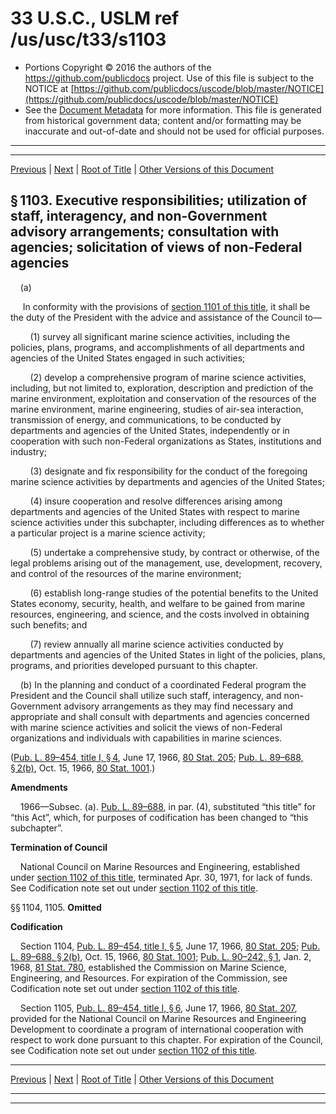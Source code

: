 ---
---

# 33 U.S.C., USLM ref /us/usc/t33/s1103

* Portions Copyright © 2016 the authors of the https://github.com/publicdocs project.
  Use of this file is subject to the NOTICE at [https://github.com/publicdocs/uscode/blob/master/NOTICE](https://github.com/publicdocs/uscode/blob/master/NOTICE)
* See the [Document Metadata](././../../../../..//README.md) for more information.
  This file is generated from historical government data; content and/or formatting may be inaccurate and out-of-date and should not be used for official purposes.

----------
----------

[Previous](./../../../../..//us/usc/t33/ch22/schI/m__us_usc_t33_s1102.md) | [Next](./../../../../..//us/usc/t33/ch22/schI/m__us_usc_t33_s1106.md) | [Root of Title](./../../../../../) | [Other Versions of this Document](https://publicdocs.github.io/go/links?ns=uslm&ref=%2Fus%2Fusc%2Ft33%2Fs1103)

## § 1103. Executive responsibilities; utilization of staff, interagency, and non-Government advisory arrangements; consultation with agencies; solicitation of views of non-Federal agencies

    (a)

     In conformity with the provisions of [section 1101 of this title][/us/usc/t33/s1101], it shall be the duty of the President with the advice and assistance of the Council to—

        (1) survey all significant marine science activities, including the policies, plans, programs, and accomplishments of all departments and agencies of the United States engaged in such activities;

        (2) develop a comprehensive program of marine science activities, including, but not limited to, exploration, description and prediction of the marine environment, exploitation and conservation of the resources of the marine environment, marine engineering, studies of air-sea interaction, transmission of energy, and communications, to be conducted by departments and agencies of the United States, independently or in cooperation with such non-Federal organizations as States, institutions and industry;

        (3) designate and fix responsibility for the conduct of the foregoing marine science activities by departments and agencies of the United States;

        (4) insure cooperation and resolve differences arising among departments and agencies of the United States with respect to marine science activities under this subchapter, including differences as to whether a particular project is a marine science activity;

        (5) undertake a comprehensive study, by contract or otherwise, of the legal problems arising out of the management, use, development, recovery, and control of the resources of the marine environment;

        (6) establish long-range studies of the potential benefits to the United States economy, security, health, and welfare to be gained from marine resources, engineering, and science, and the costs involved in obtaining such benefits; and

        (7) review annually all marine science activities conducted by departments and agencies of the United States in light of the policies, plans, programs, and priorities developed pursuant to this chapter.

    (b) In the planning and conduct of a coordinated Federal program the President and the Council shall utilize such staff, interagency, and non-Government advisory arrangements as they may find necessary and appropriate and shall consult with departments and agencies concerned with marine science activities and solicit the views of non-Federal organizations and individuals with capabilities in marine sciences.

([Pub. L. 89–454, title I, § 4][/us/pl/89/454/s4], June 17, 1966, [80 Stat. 205][/us/stat/80/205]; [Pub. L. 89–688, § 2(b)][/us/pl/89/688/s2/b], Oct. 15, 1966, [80 Stat. 1001][/us/stat/80/1001].)

 __Amendments__ 

    1966—Subsec. (a). [Pub. L. 89–688][/us/pl/89/688], in par. (4), substituted “this title” for “this Act”, which, for purposes of codification has been changed to “this subchapter”.

 __Termination of Council__ 

    National Council on Marine Resources and Engineering, established under [section 1102 of this title][/us/usc/t33/s1102], terminated Apr. 30, 1971, for lack of funds. See Codification note set out under [section 1102 of this title][/us/usc/t33/s1102].

§§ 1104, 1105. __Omitted__ 

 __Codification__ 

    Section 1104, [Pub. L. 89–454, title I, § 5][/us/pl/89/454/s5], June 17, 1966, [80 Stat. 205][/us/stat/80/205]; [Pub. L. 89–688, § 2(b)][/us/pl/89/688/s2/b], Oct. 15, 1966, [80 Stat. 1001][/us/stat/80/1001]; [Pub. L. 90–242, § 1][/us/pl/90/242/s1], Jan. 2, 1968, [81 Stat. 780][/us/stat/81/780], established the Commission on Marine Science, Engineering, and Resources. For expiration of the Commission, see Codification note set out under [section 1102 of this title][/us/usc/t33/s1102].

    Section 1105, [Pub. L. 89–454, title I, § 6][/us/pl/89/454/s6], June 17, 1966, [80 Stat. 207][/us/stat/80/207], provided for the National Council on Marine Resources and Engineering Development to coordinate a program of international cooperation with respect to work done pursuant to this chapter. For expiration of the Council, see Codification note set out under [section 1102 of this title][/us/usc/t33/s1102].

----------

[Previous](./../../../../..//us/usc/t33/ch22/schI/m__us_usc_t33_s1102.md) | [Next](./../../../../..//us/usc/t33/ch22/schI/m__us_usc_t33_s1106.md) | [Root of Title](./../../../../../) | [Other Versions of this Document](https://publicdocs.github.io/go/links?ns=uslm&ref=%2Fus%2Fusc%2Ft33%2Fs1103)

----------
----------

[/us/usc/t33/s1101]: https://publicdocs.github.io/go/links?ns=uslm&ref=%2Fus%2Fusc%2Ft33%2Fs1101
[/us/pl/89/454/s4]: https://publicdocs.github.io/go/links?ns=uslm&ref=%2Fus%2Fpl%2F89%2F454%2Fs4
[/us/stat/80/205]: https://publicdocs.github.io/go/links?ns=uslm&ref=%2Fus%2Fstat%2F80%2F205
[/us/pl/89/688/s2/b]: https://publicdocs.github.io/go/links?ns=uslm&ref=%2Fus%2Fpl%2F89%2F688%2Fs2%2Fb
[/us/stat/80/1001]: https://publicdocs.github.io/go/links?ns=uslm&ref=%2Fus%2Fstat%2F80%2F1001
[/us/pl/89/688]: https://publicdocs.github.io/go/links?ns=uslm&ref=%2Fus%2Fpl%2F89%2F688
[/us/usc/t33/s1102]: https://publicdocs.github.io/go/links?ns=uslm&ref=%2Fus%2Fusc%2Ft33%2Fs1102
[/us/usc/t33/s1102]: https://publicdocs.github.io/go/links?ns=uslm&ref=%2Fus%2Fusc%2Ft33%2Fs1102
[/us/pl/89/454/s5]: https://publicdocs.github.io/go/links?ns=uslm&ref=%2Fus%2Fpl%2F89%2F454%2Fs5
[/us/stat/80/205]: https://publicdocs.github.io/go/links?ns=uslm&ref=%2Fus%2Fstat%2F80%2F205
[/us/pl/89/688/s2/b]: https://publicdocs.github.io/go/links?ns=uslm&ref=%2Fus%2Fpl%2F89%2F688%2Fs2%2Fb
[/us/stat/80/1001]: https://publicdocs.github.io/go/links?ns=uslm&ref=%2Fus%2Fstat%2F80%2F1001
[/us/pl/90/242/s1]: https://publicdocs.github.io/go/links?ns=uslm&ref=%2Fus%2Fpl%2F90%2F242%2Fs1
[/us/stat/81/780]: https://publicdocs.github.io/go/links?ns=uslm&ref=%2Fus%2Fstat%2F81%2F780
[/us/usc/t33/s1102]: https://publicdocs.github.io/go/links?ns=uslm&ref=%2Fus%2Fusc%2Ft33%2Fs1102
[/us/pl/89/454/s6]: https://publicdocs.github.io/go/links?ns=uslm&ref=%2Fus%2Fpl%2F89%2F454%2Fs6
[/us/stat/80/207]: https://publicdocs.github.io/go/links?ns=uslm&ref=%2Fus%2Fstat%2F80%2F207
[/us/usc/t33/s1102]: https://publicdocs.github.io/go/links?ns=uslm&ref=%2Fus%2Fusc%2Ft33%2Fs1102


